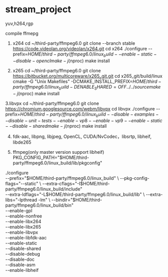 # stream_project
yuv,h264,rgp

compile ffmepg

1. x264
cd ~/third-party/ffmpeg6.0
git clone --branch stable https://code.videolan.org/videolan/x264.git
cd x264
./configure --prefix=$HOME/third-party/ffmpeg6.0/linux_build --enable-static --disable-opencl
make -j$(nproc)
make install

2. x265
cd ~/third-party/ffmpeg6.0
git clone https://bitbucket.org/multicoreware/x265_git.git
cd x265_git/build/linux
cmake -G "Unix Makefiles" -DCMAKE_INSTALL_PREFIX=$HOME/third-party/ffmpeg6.0/linux_build -DENABLE_SHARED=OFF ../../source
make -j$(nproc)
make install

3.libvpx
cd ~/third-party/ffmpeg6.0
git clone https://chromium.googlesource.com/webm/libvpx
cd libvpx
./configure --prefix=$HOME/third-party/ffmpeg6.0/linux_build --disable-examples --disable-unit-tests --enable-vp8 --enable-vp9 --enable-static --disable-shared
make -j$(nproc)
make install


4. fdk-aac, libpng, libjpeg, OpenCL, CUDA/NvCodec，libsrtp, libheif, libde265


5. ffmpeg(only master version support libheif)
PKG_CONFIG_PATH="$HOME/third-party/ffmpeg6.0/linux_build/lib/pkgconfig"

./configure \
  --prefix="$HOME/third-party/ffmpeg6.0/linux_build" \
  --pkg-config-flags="--static" \
  --extra-cflags="-I$HOME/third-party/ffmpeg6.0/linux_build/include" \
  --extra-ldflags="-L$HOME/third-party/ffmpeg6.0/linux_build/lib" \
  --extra-libs="-lpthread -lm" \
  --bindir="$HOME/third-party/ffmpeg6.0/linux_build/bin" \
  --enable-gpl \
  --enable-nonfree \
  --enable-libx264 \
  --enable-libx265 \
  --enable-libvpx \
  --enable-libfdk-aac \
  --enable-static \
  --disable-shared \
  --disable-debug \
  --disable-doc \
  --disable-asm \
  --enable-libheif